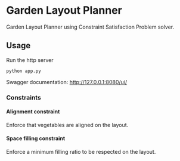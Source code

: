 # Garden Layout Planner 
Garden Layout Planner using Constraint Satisfaction Problem solver.

## Usage

Run the http server

```shell script
python app.py
```

Swagger documentation: http://127.0.0.1:8080/ui/

### Constraints

#### Alignment constraint
Enforce that vegetables are aligned on the layout.

#### Space filling constraint
Enforce a minimum filling ratio to be respected on the layout.
